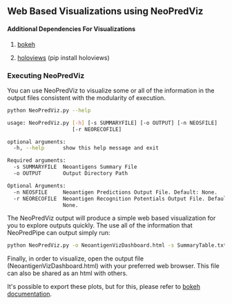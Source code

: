 ## Web Based Visualizations using NeoPredViz

#### Additional Dependencies For Visualizations

1. [bokeh](http://bokeh.pydata.org/en/latest/docs/installation.html)

2. [holoviews](http://holoviews.org) (pip install holoviews)

### Executing NeoPredViz

You can use NeoPredViz to visualize some or all of the information in the output files consistent with the modularity of execution.

```bash
python NeoPredViz.py --help
```

```bash
usage: NeoPredViz.py [-h] [-s SUMMARYFILE] [-o OUTPUT] [-n NEOSFILE]
                     [-r NEORECOFILE]

optional arguments:
  -h, --help      show this help message and exit

Required arguments:
  -s SUMMARYFILE  Neoantigens Summary File
  -o OUTPUT       Output Directory Path

Optional Arguments:
  -n NEOSFILE     Neoantigen Predictions Output File. Default: None.
  -r NEORECOFILE  Neoantigen Recognition Potentials Output File. Default:
                  None.

```

The NeoPredViz output will produce a simple web based visualization for you to explore outputs quickly.
The use all of the information that NeoPredPipe can output simply run:

```bash
python NeoPredViz.py -o NeoantigenVizDashboard.html -s SummaryTable.txt -n NeoantigensOutput.txt -r NeoRecoPoTable.txt
```

Finally, in order to visualize, open the output file (NeoantigenVizDashboard.html) with your preferred web browser. This file can also be shared as an html with others.

It's possible to export these plots, but for this, please refer to [bokeh documentation](http://bokeh.pydata.org/). 
